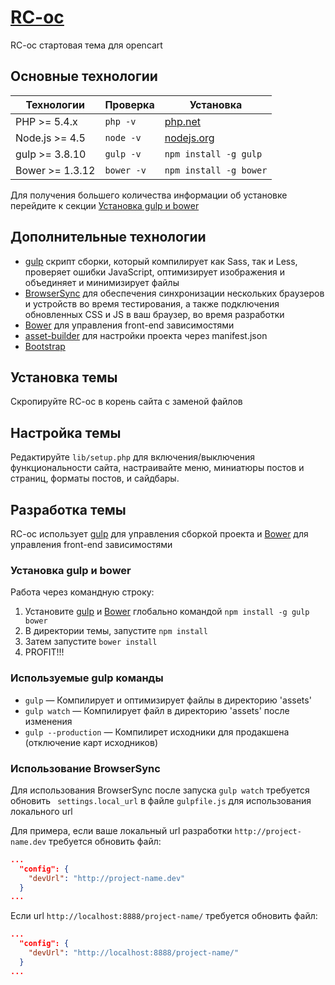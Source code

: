 # [RC-oc](https://github.com/redclick-eu/Opencart-start-theme)

RC-oc стартовая тема для opencart

## Основные технологии

| Технологии    | Проверка | Установка
| --------------- | ------------ | ------------- |
| PHP >= 5.4.x    | `php -v`     | [php.net](http://php.net/manual/en/install.php) |
| Node.js >= 4.5  | `node -v`    | [nodejs.org](http://nodejs.org/) |
| gulp >= 3.8.10  | `gulp -v`    | `npm install -g gulp` |
| Bower >= 1.3.12 | `bower -v`   | `npm install -g bower` |

Для получения большего количества информации об установке перейдите к секции [Установка gulp и bower](#Установка-gulp-и-bower)

## Дополнительные технологии

* [gulp](http://gulpjs.com/) скрипт сборки, который компилирует как Sass, так и Less, проверяет ошибки JavaScript, оптимизирует изображения и объединяет и минимизирует файлы
* [BrowserSync](http://www.browsersync.io/) для обеспечения синхронизации нескольких браузеров и устройств во время тестирования, а также подключения обновленных CSS и JS в ваш браузер, во время разработки
* [Bower](http://bower.io/) для управления front-end зависимостями 
* [asset-builder](https://github.com/austinpray/asset-builder) для настройки проекта через manifest.json
* [Bootstrap](http://getbootstrap.com/)

## Установка темы

Скропируйте RC-oc в корень сайта с заменой файлов

## Настройка темы

Редактируйте `lib/setup.php` для включения/выключения функциональности сайта, настраивайте меню, миниатюры постов и страниц, форматы постов, и сайдбары.

## Разработка темы

RC-oc использует [gulp](http://gulpjs.com/) для управления сборкой проекта и [Bower](http://bower.io/) для управления front-end зависимостями

### Установка gulp и bower

Работа через командную строку:

1. Установите [gulp](http://gulpjs.com) и [Bower](http://bower.io/) глобально командой `npm install -g gulp bower`
2. В директории темы, запустите `npm install`
3. Затем запустите `bower install`
4. PROFIT!!!

### Используемые gulp команды

* `gulp` — Компилирует и оптимизирует файлы в директорию 'assets'
* `gulp watch` — Компилирует файл в директорию 'assets' после изменения
* `gulp --production` — Компилирет исходники для продакшена (отключение карт исходников)

### Использование BrowserSync

Для использования BrowserSync после запуска `gulp watch` требуется обновить ` settings.local_url` в файле `gulpfile.js` для использования локального url

Для примера, если ваше локальный url разработки `http://project-name.dev` требуется обновить файл:
```json
...
  "config": {
    "devUrl": "http://project-name.dev"
  }
...
```
Если url `http://localhost:8888/project-name/` требуется обновить файл:
```json
...
  "config": {
    "devUrl": "http://localhost:8888/project-name/"
  }
...
```
